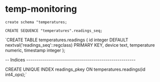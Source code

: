 # temp-monitoring

`create schema "temperatures;`

`CREATE SEQUENCE "temperatures".readings_seq;`

`CREATE TABLE temperatures.readings (
    id integer DEFAULT nextval('readings_seq'::regclass) PRIMARY KEY,
    device text,
    temperature numeric,
    timestamp integer
);

-- Indices -------------------------------------------------------

CREATE UNIQUE INDEX readings_pkey ON temperatures.readings(id int4_ops);`